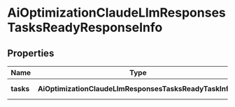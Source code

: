 # AiOptimizationClaudeLlmResponsesTasksReadyResponseInfo

## Properties

| Name | Type | Description | Notes |
|------------ | ------------- | ------------- | -------------|
**tasks** | **AiOptimizationClaudeLlmResponsesTasksReadyTaskInfo[]** | array of tasks |[optional]|